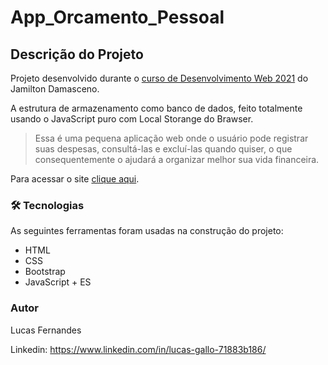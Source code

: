 # App_Orcamento_Pessoal

## Descrição do Projeto
<p>Projeto desenvolvido durante o <a href="https://www.udemy.com/course/web-completo/">curso de Desenvolvimento Web 2021</a> do Jamilton Damasceno.</p>
<p>A estrutura de armazenamento como banco de dados, feito totalmente usando o JavaScript puro com Local Storange do Brawser.</p>

>Essa é uma pequena aplicação web onde o usuário pode registrar suas despesas, consultá-las e excluí-las quando quiser, o que consequentemente o ajudará a organizar melhor sua vida financeira.

Para acessar o site [clique aqui](https://lucasgallo250.github.io/App_Orcamento_Pessoal/).

### 🛠 Tecnologias

As seguintes ferramentas foram usadas na construção do projeto:

- HTML
- CSS
- Bootstrap
- JavaScript + ES

### Autor

Lucas Fernandes

Linkedin: https://www.linkedin.com/in/lucas-gallo-71883b186/
